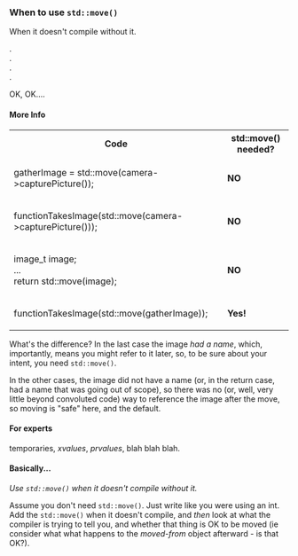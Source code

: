 ### When to use `std::move()`

When it doesn't compile without it.

.  
.  
.  
.  

OK, OK....

#### More Info



<table>
<tr>
<th>
Code
</th>
<th>
std::move() needed?
</th>
</tr>

<tr>
<td>

gatherImage = std::move(camera->capturePicture());

</td>
<td>

**NO**

</td>
</tr>

<tr>
<td  valign="top">

functionTakesImage(std::move(camera->capturePicture()));

</td>
<td>

**NO**

</td>
</tr>


<tr>
<td>

image_t image;  
...  
return std::move(image);  

</td>
<td>

**NO**

</td>
</tr>

<tr>
<td>

functionTakesImage(std::move(gatherImage));

</td>
<td>

**Yes!**
</td>
</tr>
</table>



What's the difference?  In the last case the image _had a name_, which, importantly,
means you might refer to it later, so, to be sure about your intent, you need `std::move()`.

In the other cases, the image did not have a name (or, in the return case, had a name that was going out of scope),
so there was no (or, well, very little beyond convoluted code) way to reference the image after the move,
so moving is "safe" here, and the default.

#### For experts

temporaries, _xvalues_, _prvalues_, blah blah blah.

#### Basically...

_Use `std::move()` when it doesn't compile without it._

Assume you don't need `std::move()`.  Just write like you were using an int.
Add the `std::move()` when it doesn't compile, and _then_ look at what the compiler is trying to tell you,
and whether that thing is OK to be moved (ie consider what what happens to the *moved-from* object afterward - is that OK?).
